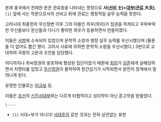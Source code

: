 본래 중국에서 전래한 문관 관료층을 나타내는 명칭으로 **사([선비](%EC%84%A0%EB%B9%84.md)
士)+[대부](%EB%8C%80%EB%B6%80#s-10.md)([관료](%EA%B4%80%EB%A3%8C.md)
大夫)**,`[1]` 앞에 사는 학문으로서의 선비고 뒤에 관료는 행정적일 실무 능력을 뜻한다.

고려시대 최충헌의 무신정변 이후 그의 아들인 최우(최이)가 집권을 하게되고 우락부락한 무신들보다 문신들과 다니기 좋아한 최우가 등용하면서
만들어졌다.

이들은 [서방](%EC%84%9C%EB%B0%A9.md)에 소속되어 있었으며 문학적 소양과 행정 실무 능력를 우선시했으며 (물론 둘 다
없어도 뽑긴 했다. 고려사 사료에 의하면 문학적 소량을 우선시했다.) 3번으로 교대하여 국왕의 고문과 조언을 담당했다.

어디까지나 최씨정권의 옹호하에 형성된 집단이었기 때문에 [최의](%EC%B5%9C%EC%9D%98.md)가
[김준](%EA%B9%80%EC%A4%80.md)에게 살해당하면서 치명타를 입었고
[무신정권](%EB%AC%B4%EC%8B%A0%EC%A0%95%EA%B6%8C.md)이 몰락하여 원간섭기가 시작되면서 완전히 정계에서
밀려나게 된다.

유명한 인물로는 [이규보](%EC%9D%B4%EA%B7%9C%EB%B3%B4.md) 등.

이들은 [조선](%EC%A1%B0%EC%84%A0.md)의
[신진사대부](%EC%8B%A0%EC%A7%84%EC%82%AC%EB%8C%80%EB%B6%80.md)와는 다르게 타협적이고 성리학이
아닌 훈고학을 받들었다.

`\----`

  * `[1]` 사대+부가 아니다! [사대주의](%EC%82%AC%EB%8C%80%EC%A3%BC%EC%9D%98.md) 같은 것과는 전혀 상관없는 표현

